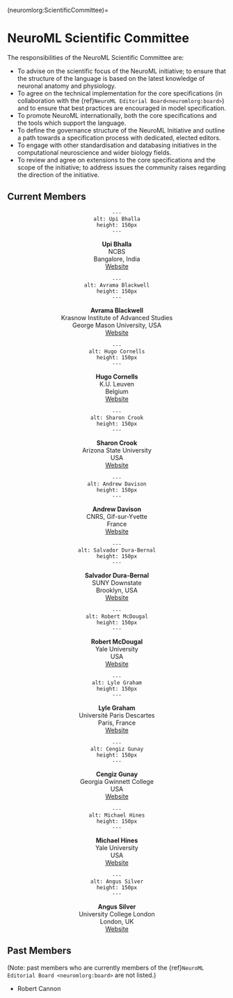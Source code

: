 (neuromlorg:ScientificCommittee)=
# NeuroML Scientific Committee

The responsibilities of the NeuroML Scientific Committee are:
- To advise on the scientific focus of the NeuroML initiative; to ensure that the structure of the language is based on the latest knowledge of neuronal anatomy and physiology.
- To agree on the technical implementation for the core specifications (in collaboration with the {ref}`NeuroML Editorial Board<neuromlorg:board>`) and to ensure that best practices are encouraged in model specification.
- To promote NeuroML internationally, both the core specifications and the tools which support the language.
- To define the governance structure of the NeuroML Initiative and outline a path towards a specification process with dedicated, elected editors.
- To engage with other standardisation and databasing initiatives in the computational neuroscience and wider biology fields.
- To review and agree on extensions to the core specifications and the scope of the initiative; to address issues the community raises regarding the direction of the initiative.

## Current Members


<div class="container-fluid">
<div class="row my-2 py-2">
<div class="col-sm-4 px-2">
<center>

```{image} ../images/ScientificCommittee/bhalla.png
---
alt: Upi Bhalla
height: 150px
---
```

**Upi Bhalla**<br />
NCBS<br />
Bangalore, India<br />
[Website](http://www.ncbs.res.in/bhalla)

</center>

</div>
<div class="col-sm-4 px-2">
<center>

```{image} ../images/ScientificCommittee/avrama.jpg
---
alt: Avrama Blackwell
height: 150px
---
```

**Avrama Blackwell**<br />
Krasnow Institute of Advanced Studies<br />
George Mason University, USA<br />
[Website](http://krasnow1.gmu.edu/CENlab/avrama.html)

</center>

</div>
<div class="col-sm-4 px-2">
<center>

```{image} ../images/ScientificCommittee/hugo.png
---
alt: Hugo Cornells
height: 150px
---
```

**Hugo Cornells**<br />
K.U. Leuven<br />
Belgium<br />
[Website](http://neurospaces.sourceforge.net/)

</center>

</div>
<div class="col-sm-4 px-2">
<center>

```{image} ../images/ScientificCommittee/rsz_crook.jpg
---
alt: Sharon Crook
height: 150px
---
```

**Sharon Crook**<br />
Arizona State University<br />
USA<br />
[Website](https://iconlab.asu.edu/crook.html)

</center>

</div>
<div class="col-sm-4 px-2">
<center>

```{image} ../images/ScientificCommittee/andrew.jpg
---
alt: Andrew Davison
height: 150px
---
```

**Andrew Davison**<br />
CNRS, Gif-sur-Yvette<br />
France<br />
[Website](http://www.andrewdavison.info/)

</center>

</div>
<div class="col-sm-4 px-2">
<center>

```{image} ../images/Board/salva.png
---
alt: Salvador Dura-Bernal
height: 150px
---
```

**Salvador Dura-Bernal**<br />
SUNY Downstate<br />
Brooklyn, USA<br />
[Website](http://www.neurosimlab.com/users/salvador-dura-bernal)

</center>

</div>
<div class="col-sm-4 px-2">
<center>

```{image} ../images/ScientificCommittee/robertmcdougal.png
---
alt: Robert McDougal
height: 150px
---
```

**Robert McDougal**<br />
Yale University<br />
USA<br />
[Website](https://medicine.yale.edu/lab/shepherd/profile/robert_mcdougal/)

</center>

</div>
<div class="col-sm-4 px-2">
<center>

```{image} ../images/ScientificCommittee/lyle.png
---
alt: Lyle Graham
height: 150px
---
```

**Lyle Graham**<br />
Université Paris Descartes<br />
Paris, France<br />
[Website](http://lyle.neurophysics.eu/)

</center>

</div>
<div class="col-sm-4 px-2">
<center>

```{image} ../images/ScientificCommittee/cgunay.JPG
---
alt: Cengiz Gunay
height: 150px
---
```


**Cengiz Gunay**<br />
Georgia Gwinnett College<br />
USA<br />
[Website](https://www.ggc.edu/about-ggc/directory/cengiz-gunay)

</center>

</div>
<div class="col-sm-4 px-2">
<center>

```{image} ../images/ScientificCommittee/michael.png
---
alt: Michael Hines
height: 150px
---
```

**Michael Hines**<br />
Yale University<br />
USA<br />
[Website](http://www.neuron.yale.edu/neuron/credits)

</center>

</div>
<div class="col-sm-4 px-2">
<center>

```{image} ../images/ScientificCommittee/angus.png
---
alt: Angus Silver
height: 150px
---
```

**Angus Silver**<br />
University College London<br />
London, UK<br />
[Website](https://silverlab.org)

</center>

</div>
</div>
</div>


## Past Members

(Note: past members who are currently members of the {ref}`NeuroML Editorial Board <neuromlorg:board>` are not listed.)

- Robert Cannon
